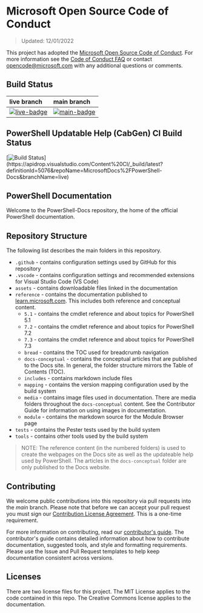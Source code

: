 # Microsoft Open Source Code of Conduct

> Updated: 12/01/2022

This project has adopted the
[Microsoft Open Source Code of Conduct](https://opensource.microsoft.com/codeofconduct/). For more
information see the [Code of Conduct FAQ](https://opensource.microsoft.com/codeofconduct/faq/) or
contact [opencode@microsoft.com](mailto:opencode@microsoft.com) with any additional questions or
comments.

[live-badge]: https://powershell.visualstudio.com/PowerShell-Docs/_apis/build/status/PowerShell-Docs-CI?branchName=live
[main-badge]: https://powershell.visualstudio.com/PowerShell-Docs/_apis/build/status/PowerShell-Docs-CI?branchName=main

## Build Status

|          live branch          |           main branch            |
| :---------------------------- | :---------------------------------- |
| [![live-badge][]][live-badge] | [![main-badge][]][main-badge] |

## PowerShell Updatable Help (CabGen) CI Build Status

[![Build Status](https://apidrop.visualstudio.com/Content%20CI/_apis/build/status/PROD/CabGen(PowerShell_Updatable_Help)/GitHub_MicrosoftDocs_PowerShell-Docs/6ff7e8c3-dfc6-3ebd-da5a-d5e2ff43de8f_cabgen_Publish-Updatable-Help?repoName=MicrosoftDocs%2FPowerShell-Docs&branchName=live)](https://apidrop.visualstudio.com/Content%20CI/_build/latest?definitionId=5076&repoName=MicrosoftDocs%2FPowerShell-Docs&branchName=live)

## PowerShell Documentation

Welcome to the PowerShell-Docs repository, the home of the official PowerShell documentation.

## Repository Structure

The following list describes the main folders in this repository.

- `.github` - contains configuration settings used by GitHub for this repository
- `.vscode` - contains configuration settings and recommended extensions for Visual Studio Code (VS
  Code)
- `assets` - contains downloadable files linked in the documentation
- `reference` - contains the documentation published to
  [learn.microsoft.com]([https://learn.microsoft.com/powershell/scripting/). This includes both
  reference and conceptual content.
  - `5.1` - contains the cmdlet reference and about topics for PowerShell 5.1
  - `7.2` - contains the cmdlet reference and about topics for PowerShell 7.2
  - `7.3` - contains the cmdlet reference and about topics for PowerShell 7.3
  - `bread` - contains the TOC used for breadcrumb navigation
  - `docs-conceptual` - contains the conceptual articles that are published to the Docs site. In
    general, the folder structure mirrors the Table of Contents (TOC).
  - `includes` - contains markdown include files
  - `mapping` - contains the version mapping configuration used by the build system
  - `media` - contains image files used in documentation. There are media folders throughout the
    `docs-conceptual` content. See the Contributor Guide for information on using images in
    documentation.
  - `module` - contains the markdown source for the Module Browser page
- `tests` - contains the Pester tests used by the build system
- `tools` - contains other tools used by the build system

> NOTE: The reference content (in the numbered folders) is used to create the webpages on the Docs
> site as well as the updateable help used by PowerShell. The articles in the `docs-conceptual`
> folder are only published to the Docs website.

## Contributing

We welcome public contributions into this repository via pull requests into the _main_ branch.
Please note that before we can accept your pull request you must sign our
[Contribution License Agreement](https://cla.microsoft.com/). This is a one-time requirement.

For more information on contributing, read our
[contributor's guide](https://aka.ms/PSDocsContributor). The contributor's guide contains detailed
information about how to contribute documentation, suggested tools, and style and formatting
requirements. Please use the Issue and Pull Request templates to help keep documentation consistent
across versions.

## Licenses

There are two license files for this project. The MIT License applies to the code contained in this
repo. The Creative Commons license applies to the documentation.
